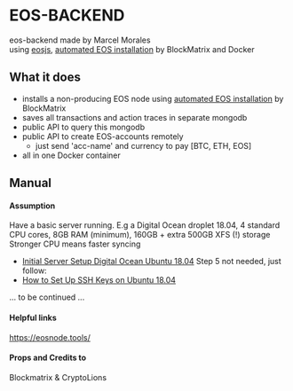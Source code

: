 # EOS-BACKEND
eos-backend made by Marcel Morales  
using [eosjs](https://github.com/EOSIO/eosjs), [automated EOS installation](https://github.com/BlockMatrixNetwork/eos-mainnet) by BlockMatrix and Docker

## What it does
* installs a non-producing EOS node using [automated EOS installation](https://github.com/BlockMatrixNetwork/eos-mainnet) by BlockMatrix
* saves all transactions and action traces in separate mongodb
* public API to query this mongodb
* public API to create EOS-accounts remotely
    * just send 'acc-name' and currency to pay [BTC, ETH, EOS]
* all in one Docker container

## Manual

#### Assumption
Have a basic server running. E.g a Digital Ocean droplet 18.04, 4 standard CPU cores, 8GB RAM (minimum), 160GB + extra 500GB XFS (!) storage  
Stronger CPU means faster syncing
* [Initial Server Setup Digital Ocean Ubuntu 18.04](https://www.digitalocean.com/community/tutorials/initial-server-setup-with-ubuntu-18-04) Step 5 not needed, just follow:
* [How to Set Up SSH Keys on Ubuntu 18.04](https://www.digitalocean.com/community/tutorials/how-to-set-up-ssh-keys-on-ubuntu-1804)

... to be continued ...

#### Helpful links
https://eosnode.tools/

#### Props and Credits to
Blockmatrix & CryptoLions